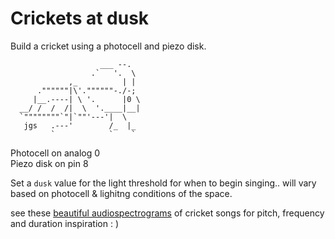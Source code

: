 Crickets at dusk
================
Build a cricket using a photocell and piezo disk.

```
                    ___ --.
                  .`   '.  \
             ,_          | |
      .""""""|\'.""""""-./-;
     |__.----| \ '.      |0 \
  __/ /  /  /|  \  '.____|__|
  `""""""""`"|`""'---'|  \
   jgs   .---'        /_  |_
         `            `    `
```

Photocell on analog 0<br>
Piezo disk on pin 8

Set a `dusk` value for the light threshold for when to begin singing.. will vary based on photocell & lighitng conditions of the space.

see these [beautiful audiospectrograms](http://entnemdept.ufl.edu/creatures/misc/crickets/cricket_audio_graphs.html) of cricket songs for pitch, frequency and duration inspiration : )